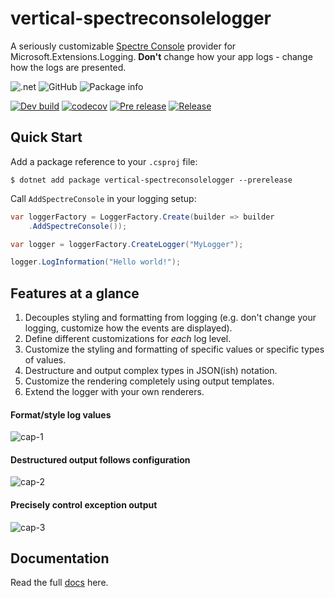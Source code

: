 # vertical-spectreconsolelogger

A seriously customizable [Spectre Console](https://spectreconsole.net/) provider for Microsoft.Extensions.Logging. **Don't** change how your app logs - change how the logs are presented.

![.net](https://img.shields.io/badge/Frameworks-.netstandard2.0+net6/7-purple)
![GitHub](https://img.shields.io/github/license/verticalsoftware/vertical-commandline)
![Package info](https://img.shields.io/nuget/v/vertical-spectreconsolelogger.svg)

[![Dev build](https://github.com/verticalsoftware/vertical-commandline/actions/workflows/dev-build.yml/badge.svg)](https://github.com/verticalsoftware/vertical-commandline/actions/workflows/dev-build.yml)
[![codecov](https://codecov.io/gh/verticalsoftware/vertical-spectreconsolelogger/branch/dev/graph/badge.svg?token=MVW0CUWLCW)](https://codecov.io/gh/verticalsoftware/vertical-spectreconsolelogger)
[![Pre release](https://github.com/verticalsoftware/vertical-spectreconsolelogger/actions/workflows/pre-release.yml/badge.svg)](https://github.com/verticalsoftware/vertical-spectreconsolelogger/actions/workflows/pre-release.yml)
[![Release](https://github.com/verticalsoftware/vertical-spectreconsolelogger/actions/workflows/release.yml/badge.svg)](https://github.com/verticalsoftware/vertical-spectreconsolelogger/actions/workflows/release.yml)

## Quick Start

Add a package reference to your `.csproj` file:

```
$ dotnet add package vertical-spectreconsolelogger --prerelease
```

Call `AddSpectreConsole` in your logging setup:

```csharp
var loggerFactory = LoggerFactory.Create(builder => builder
    .AddSpectreConsole());

var logger = loggerFactory.CreateLogger("MyLogger");

logger.LogInformation("Hello world!");
```

## Features at a glance

1. Decouples styling and formatting from logging (e.g. don't change your logging, customize how the events are displayed).
2. Define different customizations for _each_ log level.
3. Customize the styling and formatting of specific values or specific types of values.
4. Destructure and output complex types in JSON(ish) notation.
5. Customize the rendering completely using output templates.
6. Extend the logger with your own renderers.

#### Format/style log values

![cap-1](https://raw.githubusercontent.com/verticalsoftware/vertical-spectreconsolelogger/dev/assets/cap1.png)

#### Destructured output follows configuration

![cap-2](https://raw.githubusercontent.com/verticalsoftware/vertical-spectreconsolelogger/dev/assets/cap2.png)

#### Precisely control exception output

![cap-3](https://raw.githubusercontent.com/verticalsoftware/vertical-spectreconsolelogger/dev/assets/cap3.png)

## Documentation

Read the full [docs](https://github.com/verticalsoftware/vertical-spectreconsolelogger/blob/dev/docs/docs-home.md) here.

